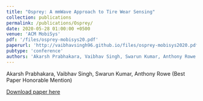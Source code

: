 ```yaml
---
title: "Osprey: A mmWave Approach to Tire Wear Sensing"
collection: publications
permalink: /publications/Osprey/
date: 2020-05-28 01:00:00 +0500
venue: 'ACM MobiSys'
pdf: '/files/osprey-mobisys20.pdf'
paperurl: 'http://vaibhavsingh96.github.io/files/osprey-mobisys2020.pdf'
pubtype: 'conference'
authors: 'Akarsh Prabhakara, Vaibhav Singh, Swarun Kumar, Anthony Rowe'
---
```

Akarsh Prabhakara, Vaibhav Singh, Swarun Kumar, Anthony Rowe (Best Paper Honorable Mention)

[Download paper here]('http://vaibhavsingh96.github.io/files/osprey-mobisys2020.pdf')

